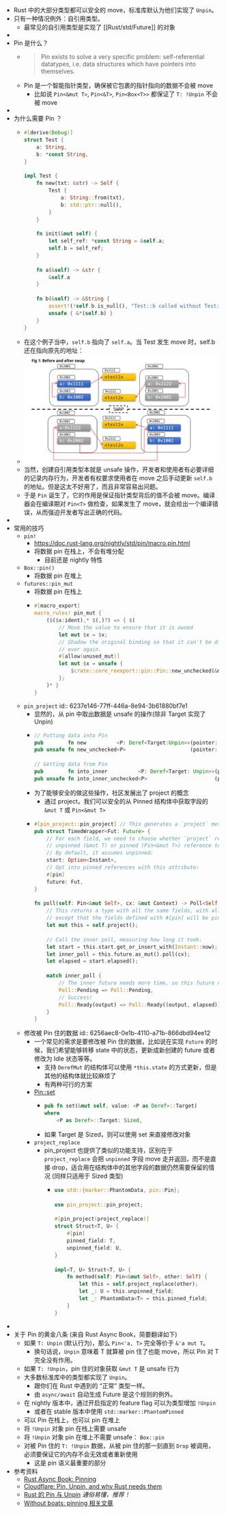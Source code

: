 - Rust 中的大部分类型都可以安全的 move，标准库默认为他们实现了 `Unpin`。
- 只有一种情况例外：自引用类型。
	- 最常见的自引用类型是实现了 [[Rust/std/Future]] 的对象
-
- Pin 是什么？
	- > Pin exists to solve a very specific problem: self-referential datatypes, i.e. data structures which have pointers into themselves.
	- Pin 是一个智能指针类型，确保被它包裹的指针指向的数据不会被 move
		- 比如说 `Pin<&mut T>`, `Pin<&T>`, `Pin<Box<T>>` 都保证了 `T: !Unpin` 不会被 move
-
- 为什么需要 Pin ？
	- ```rust
	  #[derive(Debug)]
	  struct Test {
	      a: String,
	      b: *const String,
	  }
	  
	  impl Test {
	      fn new(txt: &str) -> Self {
	          Test {
	              a: String::from(txt),
	              b: std::ptr::null(),
	          }
	      }
	  
	      fn init(&mut self) {
	          let self_ref: *const String = &self.a;
	          self.b = self_ref;
	      }
	  
	      fn a(&self) -> &str {
	          &self.a
	      }
	  
	      fn b(&self) -> &String {
	          assert!(!self.b.is_null(), "Test::b called without Test::init being called first");
	          unsafe { &*(self.b) }
	      }
	  }
	  
	  ```
	- 在这个例子当中，`self.b` 指向了 `self.a`。当 Test 发生 move 时，self.b 还在指向原先的地址：
	- ![image.png](../assets/image_1642055060917_0.png)
	- 当然，创建自引用类型本就是 unsafe 操作，开发者和使用者有必要详细的记录内存行为，开发者有权要求使用者在 move 之后手动更新 `self.b` 的地址。但是这太不好用了，而且非常容易出问题。
	- 于是 `Pin` 诞生了，它的作用是保证指针类型背后的值不会被 move。编译器会在编译期对 `Pin<T>` 做检查，如果发生了 move，就会给出一个编译错误，从而强迫开发者写出正确的代码。
-
- 常用的技巧
	- `pin!`
		- https://doc.rust-lang.org/nightly/std/pin/macro.pin.html
		- 将数据 pin 在栈上，不会有堆分配
			- 目前还是 nightly 特性
	- `Box::pin()`
		- 将数据 pin 在堆上
	- `futures::pin_mut`
		- 将数据 pin 在栈上
		- ```rust
		  #[macro_export]
		  macro_rules! pin_mut {
		      ($($x:ident),* $(,)?) => { $(
		          // Move the value to ensure that it is owned
		          let mut $x = $x;
		          // Shadow the original binding so that it can't be directly accessed
		          // ever again.
		          #[allow(unused_mut)]
		          let mut $x = unsafe {
		              $crate::core_reexport::pin::Pin::new_unchecked(&mut $x)
		          };
		      )* }
		  }
		  ```
	- `pin_project`
	  id:: 6237e146-77ff-446a-8e94-3b61880bf7e1
		- 显然的，从 pin 中取出数据是 unsafe 的操作(除非 Target 实现了 Unpin)
		- ```rust
		  // Putting data into Pin
		  pub        fn new          <P: Deref<Target:Unpin>>(pointer: P) -> Pin<P>;
		  pub unsafe fn new_unchecked<P>                     (pointer: P) -> Pin<P>;
		  
		  // Getting data from Pin
		  pub        fn into_inner          <P: Deref<Target: Unpin>>(pin: Pin<P>) -> P;
		  pub unsafe fn into_inner_unchecked<P>                      (pin: Pin<P>) -> P;
		  ```
		- 为了能够安全的做这些操作，社区发展出了 project 的概念
			- 通过 project，我们可以安全的从 Pinned 结构体中获取字段的 `&mut T` 或 `Pin<&mut T>`
		- ```rust
		  #[pin_project::pin_project] // This generates a `project` method
		  pub struct TimedWrapper<Fut: Future> {
		      // For each field, we need to choose whether `project` returns an
		      // unpinned (&mut T) or pinned (Pin<&mut T>) reference to the field.
		      // By default, it assumes unpinned:
		      start: Option<Instant>,
		      // Opt into pinned references with this attribute:
		      #[pin]
		      future: Fut,
		  }
		  
		  fn poll(self: Pin<&mut Self>, cx: &mut Context) -> Poll<Self::Output> {
		      // This returns a type with all the same fields, with all the same types,
		      // except that the fields defined with #[pin] will be pinned.
		      let mut this = self.project();
		  
		      // Call the inner poll, measuring how long it took.
		      let start = this.start.get_or_insert_with(Instant::now);
		      let inner_poll = this.future.as_mut().poll(cx);
		      let elapsed = start.elapsed();
		  
		      match inner_poll {
		          // The inner future needs more time, so this future needs more time too
		          Poll::Pending => Poll::Pending,
		          // Success!
		          Poll::Ready(output) => Poll::Ready((output, elapsed)),
		      }
		  }
		  ```
	- 修改被 Pin 住的数据
	  id:: 6256aec8-0e1b-4110-a71b-866dbd94ee12
		- 一个常见的需求是要修改被 Pin 住的数据，比如说在实现 `Future` 的时候，我们希望能够转移 state 中的状态，更新成新创建的 future 或者修改为 Idle 状态等等。
			- 支持 `DerefMut` 的结构体可以使用 `*this.state` 的方式更新，但是其他的结构体就比较麻烦了
			- 有两种可行的方案
		- [Pin::set](https://doc.rust-lang.org/std/pin/struct.Pin.html#method.set)
			- ```rust
			  pub fn set(&mut self, value: <P as Deref>::Target)
			  where
			      <P as Deref>::Target: Sized, 
			  ```
			- 如果 Target 是 Sized，则可以使用 set 来直接修改对象
		- `project_replace`
			- pin_project 也提供了类似的功能支持，区别在于 `project_replace` 会把 `unpinned` 字段 move 走并返回，而不是直接 drop，适合用在结构体中的其他字段的数据仍然需要保留的情况 (同样只适用于 Sized 类型)
				- ```rust
				  use std::{marker::PhantomData, pin::Pin};
				  
				  use pin_project::pin_project;
				  
				  #[pin_project(project_replace)]
				  struct Struct<T, U> {
				      #[pin]
				      pinned_field: T,
				      unpinned_field: U,
				  }
				  
				  impl<T, U> Struct<T, U> {
				      fn method(self: Pin<&mut Self>, other: Self) {
				          let this = self.project_replace(other);
				          let _: U = this.unpinned_field;
				          let _: PhantomData<T> = this.pinned_field;
				      }
				  }
				  ```
-
- 关于 Pin 的黄金八条 (来自 Rust Async Book，简要翻译如下)
	- 如果 `T: Unpin` (默认行为)，那么 `Pin<'a, T>` 完全等价于 `&'a mut T`。
		- 换句话说，`Unpin` 意味着 T 就算被 pin 住了也能 move，所以 Pin 对 T 完全没有作用。
	- 如果 `T: !Unpin`，pin 住的对象获取 `&mut T` 是 unsafe 行为
	- 大多数标准库中的类型都实现了 `Unpin`。
		- 跟你们在 Rust 中遇到的 “正常” 类型一样。
		- 由 `async/await` 自动生成 Future 是这个规则的例外。
	- 在 nightly 版本中，通过开启指定的 feature flag 可以为类型增加 `!Unpin`
		- 或者在 stable 版本中使用 `std::marker::PhantomPinned`
	- 可以 Pin 在栈上，也可以 pin 在堆上
	- 将 `!Unpin` 对象 pin 在栈上需要 unsafe
	- 将 `!Unpin` 对象 pin 在堆上不需要 unsafe： `Box::pin`
	- 对被 Pin 住的 `T: !Unpin` 数据，从被 pin 住的那一刻直到 `Drop` 被调用，必须要保证它的内存不会无效或者重新使用
		- 这是 pin 语义最重要的部分
- 参考资料
	- [Rust Async Book: Pinning](https://rust-lang.github.io/async-book/04_pinning/01_chapter.html)
	- [Cloudflare: Pin, Unpin, and why Rust needs them](https://blog.cloudflare.com/pin-and-unpin-in-rust/)
	- [Rust 的 Pin 与 Unpin](https://folyd.com/blog/rust-pin-unpin/)  *通俗易懂，推荐！*
	- [Without boats: pinning 相关文章](https://without.boats/tags/pinning/)